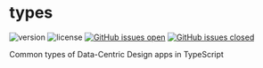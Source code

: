 # types

![version](https://img.shields.io/badge/version-0.0.3-blue.svg)
![license](https://img.shields.io/badge/license-MIT-blue.svg)
[![GitHub issues open](https://img.shields.io/github/issues/datacentricdesign/types.svg?maxAge=2592000)]()
[![GitHub issues closed](https://img.shields.io/github/issues-closed-raw/datacentricdesign/types.svg?maxAge=2592000)]()

Common types of Data-Centric Design apps in TypeScript
